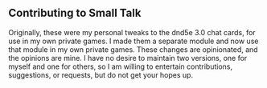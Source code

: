 ## Contributing to Small Talk

Originally, these were my personal tweaks to the dnd5e 3.0 chat cards, for use in my own private games. I made them a separate module and now use that module in my own private games. These changes are opinionated, and the opinions are mine. I have no desire to maintain two versions, one for myself and one for others, so I am willing to entertain contributions, suggestions, or requests, but do not get your hopes up.
